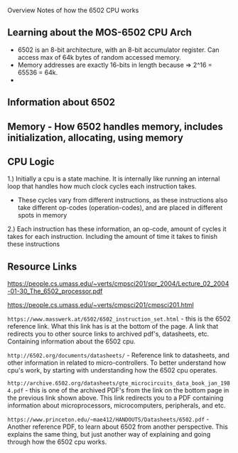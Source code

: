 
Overview
Notes of how the 6502 CPU works


## Learning about the MOS-6502 CPU Arch
- 6502 is an 8-bit architecture, with an 8-bit accumulator register. Can access max of 64k bytes of random accessed memory.
- Memory addresses are exactly 16-bits in length because => 2^16 = 65536 = 64k.
- 

## Information about 6502



## Memory - How 6502 handles memory, includes initialization, allocating, using memory



## CPU Logic
1.) Initially a cpu is a state machine. It is internally like running an internal loop that handles how much clock cycles each instruction takes.
- These cycles vary from different instructions, as these instructions also take different op-codes (operation-codes), and are placed in different spots in memory

2.) Each instruction has these information, an op-code, amount of cycles it takes for each instruction. Including the amount of time it takes to finish these instructions


## Resource Links
https://people.cs.umass.edu/~verts/cmpsci201/spr_2004/Lecture_02_2004-01-30_The_6502_processor.pdf

https://people.cs.umass.edu/~verts/cmpsci201/cmpsci201.html


`https://www.masswerk.at/6502/6502_instruction_set.html` - this is the 6502 reference link. What this link has is at the bottom of the page. A link that redirects you to other source links to archived pdf's, datasheets, etc. Containing information about the 6502 cpu.

`http://6502.org/documents/datasheets/` - Reference link to datasheets, and other information in related to micro-controllers. To better understand how cpu's work, by starting with understanding how the 6502 cpu operates.

`http://archive.6502.org/datasheets/gte_microcircuits_data_book_jan_1984.pdf` - this is one of the archived PDF's from the link on the bottom page in the previous link shown above. This link redirects you to a PDF containing information about microprocessors, microcomputers, peripherals, and etc.

`https://www.princeton.edu/~mae412/HANDOUTS/Datasheets/6502.pdf` - Another reference PDF, to learn about 6502 from another perspective. This explains the same thing, but just another way of explaining and going through how the 6502 cpu works.